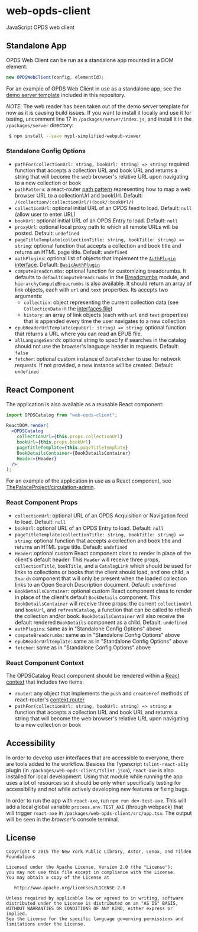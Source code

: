# web-opds-client

JavaScript OPDS web client

## Standalone App

OPDS Web Client can be run as a standalone app mounted in a DOM element:

```javascript
new OPDSWebClient(config, elementId);
```

For an example of OPDS Web Client in use as a standalone app, see the [demo server template](https://github.com/ThePalaceProject/web-opds-client/blob/master/packages/server/views/index.html.ejs) included in this repository.

_NOTE_: The web reader has been taken out of the demo server template for now as it is causing build issues. If you want to install it locally and use it for testing, uncomment line 17 in `/packages/server/index.js`, and install it in the `/packages/server` directory:

```bash
 $ npm install --save nypl-simplified-webpub-viewer
```

### Standalone Config Options

- `pathFor(collectionUrl: string, bookUrl: string) => string`: required function that accepts a collection URL and book URL and returns a string that will become the web browser's relative URL upon navigating to a new collection or book
- `pathPattern`: a react-router [path pattern](https://reacttraining.com/react-router/core/api/Route/path-string-string) representing how to map a web browser URL to a collectionUrl and bookUrl. Default: `/(collection/:collectionUrl/)(book/:bookUrl/)`
- `collectionUrl`: optional initial URL of an OPDS feed to load. Default: `null` (allow user to enter URL)
- `bookUrl`: optional initial URL of an OPDS Entry to load. Default: `null`
- `proxyUrl`: optional local proxy path to which all remote URLs will be posted. Default: `undefined`
- `pageTitleTemplate(collectionTitle: string, bookTitle: string) => string`: optional function that accepts a collection and book title and returns an HTML page title. Default: `undefined`
- `authPlugins`: optional list of objects that implement the [`AuthPlugin` interface](http://ThePalaceProject.github.io/web-opds-client/interfaces/authplugin.html). Default: [`BasicAuthPlugin`](http://ThePalaceProject.github.io/web-opds-client/globals.html#basicauthplugin)
- `computeBreadcrumbs`: optional function for customizing breadcrumbs. It defaults to `defaultComputeBreadcrumbs` in the [Breadcrumbs](https://github.com/ThePalaceProject/web-opds-client/blob/master/packages/web-opds-client/src/components/Breadcrumbs.tsx) module, and `hierarchyComputeBreacrumbs` is also available. It should return an array of link objects, each with `url` and `text` properties. Its accepts two arguments:
  - `collection`: object representing the current collection data (see `CollectionData` in the [interfaces file](https://github.com/ThePalaceProject/web-opds-client/blob/master/packages/web-opds-client/src/interfaces.ts))
  - `history`: an array of link objects (each with `url` and `text` properties) that is appended every time the user navigates to a new collection
- `epubReaderUrlTemplate(epubUrl: string) => string`: optional function that returns a URL where you can read an EPUB file.
- `allLanguageSearch`: optional string to specify if searches in the catalog should not use the browser's language header in requests. Default: `false`
- `fetcher`: optional custom instance of `DataFetcher` to use for network requests. If not provided, a new instance will be created. Default: `undefined`

## React Component

The application is also available as a reusable React component:

```jsx
import OPDSCatalog from "web-opds-client";

ReactDOM.render(
  <OPDSCatalog
    collectionUrl={this.props.collectionUrl}
    bookUrl={this.props.bookUrl}
    pageTitleTemplate={this.pageTitleTemplate}
    BookDetailsContainer={BookDetailsContainer}
    Header={Header}
  />
);
```

For an example of the application in use as a React component, see [ThePalaceProject/circulation-admin](https://github.com/ThePalaceProject/circulation-admin).

### React Component Props

- `collectionUrl`: optional URL of an OPDS Acquisition or Navigation feed to load. Default: `null`
- `bookUrl`: optional URL of an OPDS Entry to load. Default: `null`
- `pageTitleTemplate(collectionTitle: string, bookTitle: string) => string`: optional function that accepts a collection and book title and returns an HTML page title. Default: `undefined`
- `Header`: optional custom React component class to render in place of the client's default header. This `Header` will receive three props, `collectionTitle`, `bookTitle`, and a `CatalogLink` which should be used for links to collections or books that the client should load, and one child, a `Search` component that will only be present when the loaded collection links to an Open Search Description document. Default: `undefined`
- `BookDetailsContainer`: optional custom React component class to render in place of the client's default `BookDetails` component. This `BookDetailsContainer` will receive three props: the current `collectionUrl` and `bookUrl`, and `refreshCatalog`, a function that can be called to refresh the collection and/or book. `BookDetailsContainer` will also receive the default rendered `BookDetails` component as a child. Default: `undefined`
- `authPlugins`: same as in "Standalone Config Options" above
- `computeBreadcrumbs`: same as in "Standalone Config Options" above
- `epubReaderUrlTemplate`: same as in "Standalone Config Options" above
- `fetcher`: same as in "Standalone Config Options" above

### React Component Context

The OPDSCatalog React component should be rendered within a [React context](https://facebook.github.io/react/docs/context.html) that includes two items:

- `router`: any object that implements the `push` and `createHref` methods of react-router's [context.router](https://reacttraining.com/react-router/core/api/contextrouter)
- `pathFor(collectionUrl: string, bookUrl: string) => string`: a function that accepts a collection URL and book URL and returns a string that will become the web browser's relative URL upon navigating to a new collection or book

## Accessibility

In order to develop user interfaces that are accessible to everyone, there are tools added to the workflow. Besides the Typescript `tslint-react-a11y` plugin (in `/packages/web-opds-client/tslint.json`), `react-axe` is also installed for local development. Using that module while running the app uses a lot of resources so it should be only when specifically testing for accessibility and not while actively developing new features or fixing bugs.

In order to run the app with `react-axe`, run `npm run dev-test-axe`. This will add a local global variable `process.env.TEST_AXE` (through webpack) that will trigger `react-axe` in `/packages/web-opds-client/src/app.tsx`. The output will be seen in the _browser's_ console terminal.

## License

```
Copyright © 2015 The New York Public Library, Astor, Lenox, and Tilden Foundations

Licensed under the Apache License, Version 2.0 (the "License");
you may not use this file except in compliance with the License.
You may obtain a copy of the License at

   http://www.apache.org/licenses/LICENSE-2.0

Unless required by applicable law or agreed to in writing, software
distributed under the License is distributed on an "AS IS" BASIS,
WITHOUT WARRANTIES OR CONDITIONS OF ANY KIND, either express or implied.
See the License for the specific language governing permissions and
limitations under the License.
```
